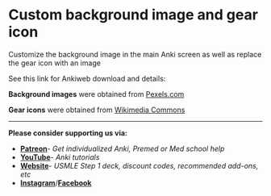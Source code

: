 # Custom background image and gear icon
 Customize the background image in the main Anki screen as well as replace the gear icon with an image
 
 See this link for Ankiweb download and details: 

<b>Background images</b> were obtained from [Pexels.com](https://www.pexels.com/photo-license/)

<b>Gear icons</b> were obtained from [Wikimedia Commons](https://commons.wikimedia.org/wiki/Category:Noto_Color_Emoji_Pie)

---
**Please consider supporting us via:**

* **[Patreon](https://www.patreon.com/ankingmed)**- _Get individualized Anki, Premed or Med school help_
* **[YouTube](https://www.youtube.com/theanking)**- _Anki tutorials_
* **[Website](https://www.ankingmed.com)**- _USMLE Step 1 deck, discount codes, recommended add-ons, etc_
* **[Instagram](https://www.instagram.com/ankingmed)**/**[Facebook](https://www.facebook.com/ankingmed)**
